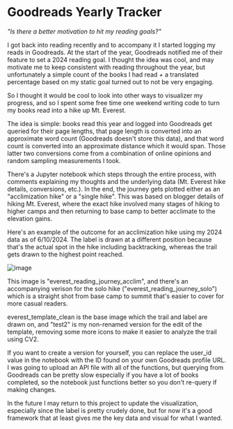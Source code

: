 # Goodreads Yearly Tracker
_"Is there a better motivation to hit my reading goals?"_

I got back into reading recently and to accompany it I started logging my reads in Goodreads. At the start of the year, Goodreads notified me of their feature to set a 2024 reading goal. I thought the idea was cool, and may motivate me to keep consistent with reading throughout the year, but unfortunately a simple count of the books I had read + a translated percentage based on my static goal turned out to not be very engaging.

So I thought it would be cool to look into other ways to visualizer my progress, and so I spent some free time one weekend writing code to turn my books read into a hike up Mt. Everest.

The idea is simple: books read this year and logged into Goodreads get queried for their page lengths, that page length is converted into an approximate word count (Goodreads doesn't store this data), and that word count is converted into an approximate distance which it would span. Those latter two conversions come from a combination of online opinions and random sampling measurements I took. 

There's a Jupyter notebook which steps through the entire process, with comments explaining my thoughts and the underlying data (Mt. Everest hike details, conversions, etc.). In the end, the journey gets plotted either as an "acclimization hike" or a "single hike". This was based on blogger details of hiking Mt. Everest, where the exact hike involved many stages of hiking to higher camps and then returning to base camp to better acclimate to the elevation gains. 

Here's an example of the outcome for an acclimization hike using my 2024 data as of 6/10/2024. The label is drawn at a different position because that's the actual spot in the hike including backtracking, whereas the trail gets drawn to the highest point reached. 

![image](https://github.com/thestroh/goodreads-goal-tracking/assets/78974700/72e19e93-efc5-4c5e-b08e-7d6b5a91fed6)

This image is "everest_reading_journey_acclim", and there's an accompanying verison for the solo hike ("everest_reading_journey_solo") which is a straight shot from base camp to summit that's easier to cover for more casual readers. 

everest_template_clean is the base image which the trail and label are drawn on, and "test2" is my non-renamed version for the edit of the template, removing some more icons to make it easier to analyze the trail using CV2. 

If you want to create a version for yourself, you can replace the user_id value in the notebook with the ID found on your own Goodreads profile URL. I was going to upload an API file with all of the functions, but querying from Goodreads can be pretty slow especially if you have a lot of books completed, so the notebook just functions better so you don't re-query if making changes. 

In the future I may return to this project to update the visualization, especially since the label is pretty crudely done, but for now it's a good framework that at least gives me the key data and visual for what I wanted. 
